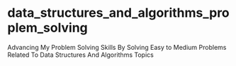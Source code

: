 # data_structures_and_algorithms_proplem_solving
Advancing My Problem Solving Skills By Solving Easy to Medium Problems Related To  Data Structures And Algorithms Topics 
